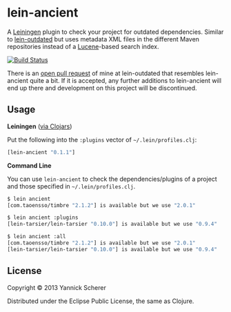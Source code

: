 # lein-ancient

A [Leiningen](https://github.com/technomancy/leiningen) plugin to check your project for outdated
dependencies. Similar to [lein-outdated](https://github.com/ato/lein-outdated) but uses metadata
XML files in the different Maven repositories instead of a [Lucene](http://lucene.apache.org/core/)-based
search index.

[![Build Status](https://travis-ci.org/xsc/lein-ancient.png)](https://travis-ci.org/xsc/lein-ancient)

There is an [open pull request](https://github.com/ato/lein-outdated/pull/16) of mine at lein-outdated that 
resembles lein-ancient quite a bit. If it is accepted, any further additions to lein-ancient will end up
there and development on this project will be discontinued.

## Usage

__Leiningen__ ([via Clojars](http://clojars.org/xsc/lein-ancient))

Put the following into the `:plugins` vector of `~/.lein/profiles.clj`:

```clojure
[lein-ancient "0.1.1"]
```

__Command Line__

You can use `lein-ancient` to check the dependencies/plugins of a project and those specified
in `~/.lein/profiles.clj`.

```bash
$ lein ancient
[com.taoensso/timbre "2.1.2"] is available but we use "2.0.1"

$ lein ancient :plugins
[lein-tarsier/lein-tarsier "0.10.0"] is available but we use "0.9.4"

$ lein ancient :all
[com.taoensso/timbre "2.1.2"] is available but we use "2.0.1"
[lein-tarsier/lein-tarsier "0.10.0"] is available but we use "0.9.4"
```

## License

Copyright &copy; 2013 Yannick Scherer

Distributed under the Eclipse Public License, the same as Clojure.
